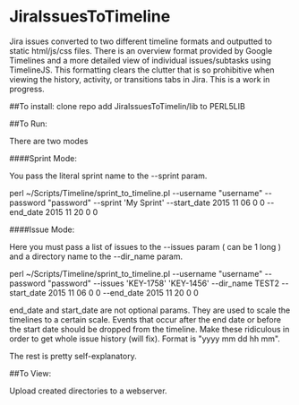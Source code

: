 # JiraIssuesToTimeline
Jira issues converted to two different timeline formats and outputted to static html/js/css files. There is an overview format provided by Google Timelines and a more detailed view of individual issues/subtasks using TimelineJS. This formatting clears the clutter that is so prohibitive when viewing the history, activity, or transitions tabs in Jira. This is a work in progress.

##To install:
clone repo
add JiraIssuesToTimelin/lib to PERL5LIB

##To Run:

There are two modes

####Sprint Mode:

You pass the literal sprint name to the --sprint param.

perl ~/Scripts/Timeline/sprint_to_timeline.pl --username "username" --password "password" --sprint 'My Sprint' --start_date 2015 11 06 0 0 --end_date 2015 11 20 0 0

####Issue Mode:

Here you must pass a list of issues to the --issues param ( can be 1 long ) and a directory name to the --dir_name param.

perl ~/Scripts/Timeline/sprint_to_timeline.pl --username "username" --password "password" --issues 'KEY-1758' 'KEY-1456' --dir_name TEST2 --start_date 2015 11 06 0 0 --end_date 2015 11 20 0 0

end_date and start_date are not optional params. They are used to scale the timelines to a certain scale. Events that occur after the end date or before the start date should be dropped from the timeline. Make these ridiculous in order to get whole issue history (will fix). Format is "yyyy mm dd hh mm".

The rest is pretty self-explanatory.

##To View:

Upload created directories to a webserver.
